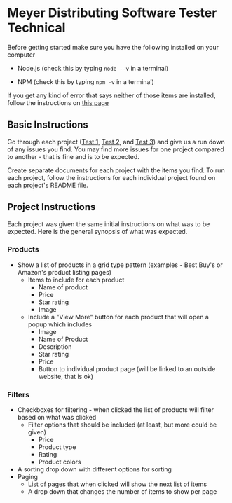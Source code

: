 # Meyer Distributing Software Tester Technical

Before getting started make sure you have the following installed on your computer

- Node.js (check this by typing `node --v` in a terminal)

- NPM (check this by typing `npm -v` in a terminal)

If you get any kind of error that says neither of those items are installed, follow the instructions on [this page](https://docs.npmjs.com/downloading-and-installing-node-js-and-npm)

## Basic Instructions

Go through each project ([Test 1](https://github.com/leslieAEwing/meyerDistributingTechnical/tree/main/Test%201), [Test 2](https://github.com/leslieAEwing/meyerDistributingTechnical/tree/main/Test%202), and [Test 3](https://github.com/leslieAEwing/meyerDistributingTechnical/tree/main/Test%203)) and give us a run down of any issues you find. You may find more issues for one project compared to another - that is fine and is to be expected.

Create separate documents for each project with the items you find. To run each project, follow the instructions for each individual project found on each project's README file.

## Project Instructions

Each project was given the same initial instructions on what was to be expected. Here is the general synopsis of what was expected.

### Products

- Show a list of products in a grid type pattern (examples - Best Buy's or Amazon's product listing pages)
  - Items to include for each product
    - Name of product
    - Price
    - Star rating
    - Image
  - Include a "View More" button for each product that will open a popup which includes
    - Image
    - Name of Product
    - Description
    - Star rating
    - Price
    - Button to individual product page (will be linked to an outside website, that is ok)

### Filters

- Checkboxes for filtering - when clicked the list of products will filter based on what was clicked
  - Filter options that should be included (at least, but more could be given)
    - Price
    - Product type
    - Rating
    - Product colors
- A sorting drop down with different options for sorting
- Paging
  - List of pages that when clicked will show the next list of items
  - A drop down that changes the number of items to show per page
